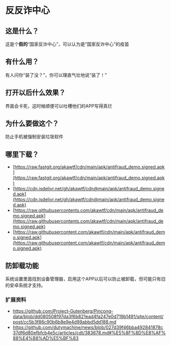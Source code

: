 # 反反诈中心

## 这是什么？
这是个**假的**“国家反诈中心”，可以认为是“国家反诈中心”的疫苗

## 有什么用？
有人问你“装了没？”，你可以理直气壮地说“装了！”

## 打开以后什么效果？
界面会卡死，这时候顺便可以吐槽他们的APP写得真烂

## 为什么要做这个？
防止手机被强制安装垃圾软件

## 哪里下载？
* [https://raw.fastgit.org/akawtf/cdn/main/apk/antifraud_demo.signed.apk](https://raw.fastgit.org/akawtf/cdn/main/apk/antifraud_demo.signed.apk)
* [https://cdn.jsdelivr.net/gh/akawtf/cdn@main/apk/antifraud_demo.signed.apk](https://cdn.jsdelivr.net/gh/akawtf/cdn@main/apk/antifraud_demo.signed.apk)
* [https://raw.githubusercontents.com/akawtf/cdn/main/apk/antifraud_demo.signed.apk](https://raw.githubusercontents.com/akawtf/cdn/main/apk/antifraud_demo.signed.apk)
* [https://raw.githubusercontent.com/akawtf/cdn/main/apk/antifraud_demo.signed.apk](https://raw.githubusercontent.com/akawtf/cdn/main/apk/antifraud_demo.signed.apk)

## 防卸载功能
系统设置里面找到设备管理器，启用这个APP以后可以防止被卸载，但可能只有旧的安卓系统才支持。

### 扩展资料
* https://github.com/Project-Gutenberg/Pincong-data/blob/dd080508f97da3f6b821ead4fa247e0d719b1491/site/content/post/cc5b3f86c90b6b8e9e4d99abbd5dd188.md
* https://github.com/dutymachine/news/blob/027d39f46bba492841878c37df6d80efbfcb4e5c/articles/cdt/383678.md#%E5%8F%8D%E8%AF%88%E4%B8%AD%E5%BF%83
